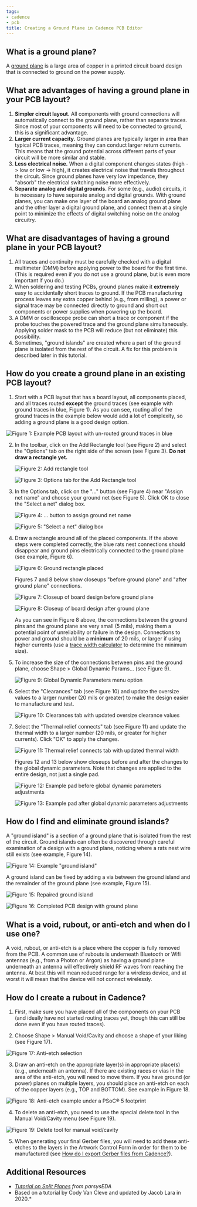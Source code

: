 ```yaml
---
tags:
- cadence
- pcb
title: Creating a Ground Plane in Cadence PCB Editor
---
```


## What is a ground plane?

A [ground plane](https://en.wikipedia.org/wiki/Ground_plane) is a large area of copper in a printed circuit board design that is connected to ground on the power supply.

## What are advantages of having a ground plane in your PCB layout?

1.  **Simpler circuit layout.** All components with ground connections will automatically connect to the ground plane, rather than separate traces. Since most of your components will need to be connected to ground, this is a significant advantage.
2.  **Larger current capacity.** Ground planes are typically larger in area than typical PCB traces, meaning they can conduct larger return currents. This means that the ground potential across different parts of your circuit will be more similar and stable.
3.  **Less electrical noise.** When a digital component changes states (high -> low or low -> high), it creates electrical noise that travels throughout the circuit. Since ground planes have very low impedance, they "absorb" the electrical switching noise more effectively.
4.  **Separate analog and digital grounds.** For some (e.g., audio) circuits, it is necessary to have separate analog and digital grounds. With ground planes, you can make one layer of the board an analog ground plane and the other layer a digital ground plane, and connect them at a single point to minimize the effects of digital switching noise on the analog circuitry.

## What are disadvantages of having a ground plane in your PCB layout?

1.  All traces and continuity must be carefully checked with a digital multimeter (DMM) before applying power to the board for the first time. (This is required even if you do not use a ground plane, but is even more important if you do.)
2.  When soldering and testing PCBs, ground planes make it **extremely** easy to accidentally short traces to ground. If the PCB manufacturing process leaves any extra copper behind (e.g., from milling), a power or signal trace may be connected directly to ground and short out components or power supplies when powering up the board.
3.  A DMM or oscilloscope probe can short a trace or component if the probe touches the powered trace and the ground plane simultaneously. Applying solder mask to the PCB will reduce (but not eliminate) this possibility.
4.  Sometimes, "ground islands" are created where a part of the ground plane is isolated from the rest of the circuit. A fix for this problem is described later in this tutorial.

## How do you create a ground plane in an existing PCB layout?

1.  Start with a PCB layout that has a board layout, all components placed, and all traces routed **except** the ground traces (see example with ground traces in blue, Figure 1). As you can see, routing all of the ground traces in the example below would add a lot of complexity, so adding a ground plane is a good design option.

   ![Figure 1: Example PCB layout with un-routed ground traces in blue](/larger/image0136.PNG)
        
  
2.  In the toolbar, click on the Add Rectangle tool (see Figure 2) and select the "Options" tab on the right side of the screen (see Figure 3). **Do not draw a rectangle yet.**

    ![Figure 2: Add rectangle tool](/figures/figure_187.png)


    ![Figure 3: Options tab for the Add Rectangle tool](/figures/figure_202.png)
     
  
3.  In the Options tab, click on the "..." button (see Figure 4) near "Assign net name" and choose your ground net (see Figure 5). Click OK to close the "Select a net" dialog box.

    ![Figure 4: \... button to assign ground net name](/figures/figure_203.png)

    ![Figure 5: "Select a net" dialog box](/figures/figure_188.png)

4.  Draw a rectangle around all of the placed components. If the above steps were completed correctly, the blue rats nest connections should disappear and ground pins electrically connected to the ground plane (see example, Figure 6).

    ![Figure 6: Ground rectangle placed](/larger/image0137.PNG)

    Figures 7 and 8 below show closeups "before ground plane" and "after ground plane" connections.

    ![Figure 7: Closeup of board design before ground plane](/larger/image0138.PNG)

    ![Figure 8: Closeup of board design after ground plane](/larger/image0139.PNG)

    As you can see in Figure 8 above, the connections between the ground pins and the ground plane are very small (5 mils), making them a potential point of unreliability or failure in the design. Connections to power and ground should be a **minimum** of 20 mils, or larger if using higher currents (use a [trace width calculator](http://www.4pcb.com/trace-width-calculator.html) to determine the minimum size).

5.  To increase the size of the connections between pins and the ground plane, choose Shape > Global Dynamic Params... (see Figure 9).

    ![Figure 9: Global Dynamic Parameters menu option](/figures/figure_189.png)

6.  Select the "Clearances" tab (see Figure 10) and update the oversize values to a larger number (20 mils or greater) to make the design easier to manufacture and test.

    ![Figure 10: Clearances tab with updated oversize clearance values](/figures/figure_204.png)
  
  
7.  Select the "Thermal relief connects" tab (see Figure 11) and update the thermal width to a larger number (20 mils, or greater for higher currents). Click "OK" to apply the changes.

    ![Figure 11: Thermal relief connects tab with updated thermal width](/figures/figure_205.png)
   
  
    Figures 12 and 13 below show closeups before and after the changes to the global dynamic parameters. Note that changes are applied to the entire design, not just a single pad.

    ![Figure 12: Example pad before global dynamic parameters adjustments](/larger/image0140.PNG)
           
    ![Figure 13: Example pad after global dynamic parameters adjustments](/larger/image0141.PNG)
        
  
## How do I find and eliminate ground islands?

A "ground island" is a section of a ground plane that is isolated from the rest of the circuit. Ground islands can often be discovered through careful examination of a design with a ground plane, noticing where a rats nest wire still exists (see example, Figure 14).

![Figure 14: Example "ground island"](/larger/image0142.jpg)
  
A ground island can be fixed by adding a via between the ground island and the remainder of the ground plane (see example, Figure 15).

![Figure 15: Repaired ground island](/larger/image0143.PNG)

![Figure 16: Completed PCB design with ground plane](/larger/image0144.PNG)
                  

## What is a void, rubout, or anti-etch and when do I use one?

A void, rubout, or anti-etch is a place where the copper is fully removed from the PCB. A common use of rubouts is underneath Bluetooth or Wifi antennas (e.g., from a Photon or Argon) as having a ground plane underneath an antenna will effectively shield RF waves from reaching the antenna. At best this will mean reduced range for a wireless device, and at worst it will mean that the device will not connect wirelessly.

## How do I create a rubout in Cadence? 

1.  First, make sure you have placed all of the components on your PCB (and ideally have not started routing traces yet, though this can still be done even if you have routed traces).

2.  Choose Shape > Manual Void/Cavity and choose a shape of your liking (see Figure 17).

![Figure 17: Anti-etch selection](/figures/figure_190.png)

3.  Draw an anti-etch on the appropriate layer(s) in appropriate place(s) (e.g., underneath an antenna). If there are existing races or vias in the area of the anti-etch, you will need to move them. If you have ground (or power) planes on multiple layers, you should place an anti-etch on each of the copper layers (e.g., TOP and BOTTOM). See example in Figure 18.

![Figure 18: Anti-etch example under a PSoC® 5 footprint](/figures/figure_192.png)

4.  To delete an anti-etch, you need to use the special delete tool in the Manual Void/Cavity menu (see Figure 19).

![Figure 19: Delete tool for manual void/cavity](/figures/figure_193.png)


5.  When generating your final Gerber files, you will need to add these anti-etches to the layers in the Artwork Control Form in order for them to be manufactured (see [How do I export Gerber files from Cadence?](exporting-gerber-files-from-cadence-pcb-editor.html)).

## Additional Resources 

-   *[Tutorial on Split Planes](https://www.youtube.com/watch?v=ZDIhdMQbjlw) from parsysEDA*
-   Based on a tutorial by Cody Van Cleve and updated by Jacob Lara in 2020.*
